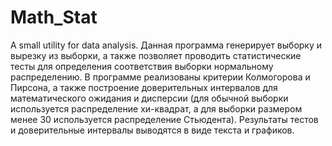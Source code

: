 # Math_Stat
A small utility for data analysis.
Данная программа генерирует выборку и вырезку из выборки, а также позволяет проводить статистические тесты для определения соответствия выборки нормальному распределению. В программе реализованы критерии Колмогорова и Пирсона, а также построение доверительных интервалов для математического ожидания и дисперсии (для обычной выборки используется распределение хи-квадрат, а для выборки размером менее 30 используется распределение Стьюдента). Результаты тестов и доверительные интервалы выводятся в виде текста и графиков.
